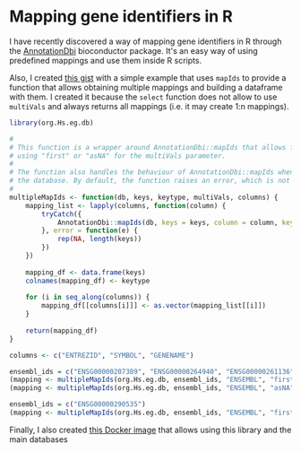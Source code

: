 # Mapping gene identifiers in R

I have recently discovered a way of mapping gene identifiers in R through the [AnnotationDbi](https://bioconductor.org/packages/release/bioc/html/AnnotationDbi.html) bioconductor package. It's an easy way of using predefined mappings and use them inside R scripts.

Also, I created [this gist](https://gist.github.com/hlfernandez/39a61348d12240168ca3e0a469788a84) with a simple example that uses `mapIds` to provide a function that allows obtaining multiple mappings and building a dataframe with them. I created it because the `select` function does not allow to use `multiVals` and always returns all mappings (i.e. it may create 1:n mappings).

```R
library(org.Hs.eg.db)

#
# This function is a wrapper around AnnotationDbi::mapIds that allows for mapping multiple columns at once
# using "first" or "asNA" for the multiVals parameter.
# 
# The function also handles the behaviour of AnnotationDbi::mapIds when any of the keys are not found in 
# the database. By default, the function raises an error, which is not raises if at least one key is mapped.
#
multipleMapIds <- function(db, keys, keytype, multiVals, columns) {
    mapping_list <- lapply(columns, function(column) {
        tryCatch({
            AnnotationDbi::mapIds(db, keys = keys, column = column, keytype = keytype, multiVals = multiVals)
        }, error = function(e) {
            rep(NA, length(keys))
        })
    })
    
    mapping_df <- data.frame(keys)
    colnames(mapping_df) <- keytype
    
    for (i in seq_along(columns)) {
        mapping_df[[columns[i]]] <- as.vector(mapping_list[[i]])
    }
    
    return(mapping_df)
}

columns <- c("ENTREZID", "SYMBOL", "GENENAME")

ensembl_ids = c("ENSG00000207389", "ENSG00000264940", "ENSG00000261136", "ENSG00000290535")
(mapping <- multipleMapIds(org.Hs.eg.db, ensembl_ids, "ENSEMBL", "first", columns))
(mapping <- multipleMapIds(org.Hs.eg.db, ensembl_ids, "ENSEMBL", "asNA", columns))

ensembl_ids = c("ENSG00000290535")
(mapping <- multipleMapIds(org.Hs.eg.db, ensembl_ids, "ENSEMBL", "first", columns))
```

Finally, I also created [this Docker image](https://hub.docker.com/r/pegi3s/r_annotationdbi) that allows using this library and the main databases
